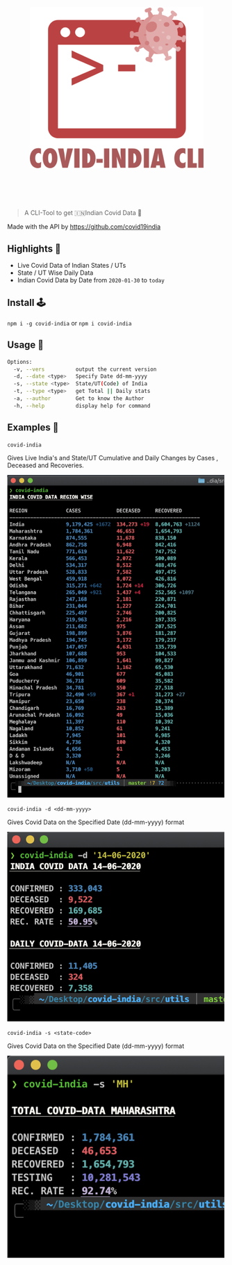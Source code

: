 <h1 align="center">
	<br>
	<img width="400" src="media/logo.png" alt="logo">
	<br>
	<br>
	<br>
</h1>

> A CLI-Tool to get 🇮🇳Indian Covid Data 🦠

Made with the API by https://github.com/covid19india

## Highlights 🚀

- Live Covid Data of Indian States / UTs
- State / UT Wise Daily Data
- Indian Covid Data by Date from `2020-01-30` to `today`

## Install 🕹

`npm i -g covid-india` or `npm i covid-india`

## Usage 🧪

```bash
Options:
  -v, --vers          output the current version
  -d, --date <type>   Specify Date dd-mm-yyyy
  -s, --state <type>  State/UT(Code) of India
  -t, --type <type>   get Total || Daily stats
  -a, --author        Get to know the Author
  -h, --help          display help for command
```

## Examples 🧬

`covid-india`

Gives Live India's and State/UT Cumulative and Daily Changes by Cases , Deceased and Recoveries.

<img width="500" src="./media/covid-india.png" alt="logo">

`covid-india -d <dd-mm-yyyy>`

Gives Covid Data on the Specified Date (dd-mm-yyyy) format

<img width="500" src="./media/date.png" alt="logo">

`covid-india -s <state-code>`

Gives Covid Data on the Specified Date (dd-mm-yyyy) format

<img width="500" src="./media/state.png" alt="logo">
